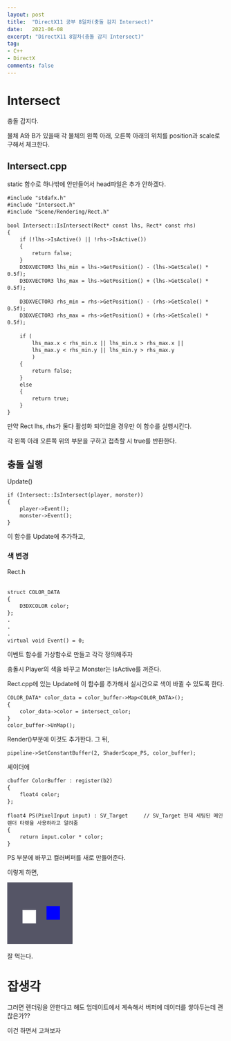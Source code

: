 ```yaml
---
layout: post
title:  "DirectX11 공부 8일차(충돌 감지 Intersect)"
date:   2021-06-08
excerpt: "DirectX11 8일차(충돌 감지 Intersect)"
tag:
- C++
- DirectX
comments: false
---
```


# Intersect
충돌 감지다.

물체 A와 B가 있을때 각 물체의 왼쪽 아래, 오른쪽 아래의 위치를 position과 scale로 구해서 체크한다.


## Intersect.cpp
static 함수로 하나밖에 안만들어서 head파일은 추가 안하겠다.

```
#include "stdafx.h"
#include "Intersect.h"
#include "Scene/Rendering/Rect.h"

bool Intersect::IsIntersect(Rect* const lhs, Rect* const rhs)
{
	if (!lhs->IsActive() || !rhs->IsActive())
	{
		return false;
	}
	D3DXVECTOR3 lhs_min = lhs->GetPosition() - (lhs->GetScale() * 0.5f);
	D3DXVECTOR3 lhs_max = lhs->GetPosition() + (lhs->GetScale() * 0.5f);

	D3DXVECTOR3 rhs_min = rhs->GetPosition() - (rhs->GetScale() * 0.5f);
	D3DXVECTOR3 rhs_max = rhs->GetPosition() + (rhs->GetScale() * 0.5f);

	if (
		lhs_max.x < rhs_min.x || lhs_min.x > rhs_max.x ||
		lhs_max.y < rhs_min.y || lhs_min.y > rhs_max.y
		)
	{
		return false;
	}
	else
	{
		return true;
	}
}
```

만약 Rect lhs, rhs가 둘다 활성화 되어있을 경우만 이 함수를 실행시킨다.

각 왼쪽 아래 오른쪽 위의 부분을 구하고 접촉할 시 true를 반환한다.

## 충돌 실행
Update()
```
if (Intersect::IsIntersect(player, monster))
{
	player->Event();
	monster->Event();
}
```

이 함수를 Update에 추가하고,

### 색 변경


Rect.h
```

struct COLOR_DATA
{
	D3DXCOLOR color;
};
.
.
.
virtual void Event() = 0;
```

이벤트 함수를 가상함수로 만들고 각각 정의해주자

충돌시 Player의 색을 바꾸고 Monster는 IsActive를 꺼준다.

Rect.cpp에 있는 Update에 이 함수를 추가해서 실시간으로 색이 바뀔 수 있도록 한다.
```
COLOR_DATA* color_data = color_buffer->Map<COLOR_DATA>();
{
	color_data->color = intersect_color;
}
color_buffer->UnMap();	
```
Render()부분에 이것도 추가한다. 그 뒤,
```
pipeline->SetConstantBuffer(2, ShaderScope_PS, color_buffer);
```
셰이더에
```
cbuffer ColorBuffer : register(b2)
{
    float4 color;
};

float4 PS(PixelInput input) : SV_Target		// SV_Target 현제 세팅된 메인 렌더 타렛을 사용하라고 알려줌
{
    return input.color * color;
}
```

PS 부분에 바꾸고 컬러버퍼를 새로 만들어준다.

이렇게 하면,

<img src = "../assets/img/project/d3dx/day8/eatting.gif" width="30%" height="30%">

잘 먹는다.

# 잡생각
그러면 렌더링을 안한다고 해도 업데이트에서 계속해서 버퍼에 데이터를 쌓아두는데 괜찮은가??

이건 하면서 고쳐보자